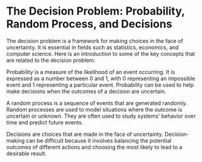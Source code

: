 # The Decision Problem: Probability, Random Process, and Decisions
The decision problem is a framework for making choices in the face of uncertainty. It is essential in fields such as statistics, economics, and computer science. Here is an introduction to some of the key concepts that are related to the decision problem:

Probability is a measure of the likelihood of an event occurring. It is expressed as a number between 0 and 1, with 0 representing an impossible event and 1 representing a particular event. Probability can be used to help make decisions when the outcomes of a decision are uncertain.

A random process is a sequence of events that are generated randomly. Random processes are used to model situations where the outcome is uncertain or unknown. They are often used to study systems’ behavior over time and predict future events.

Decisions are choices that are made in the face of uncertainty. Decision-making can be difficult because it involves balancing the potential outcomes of different actions and choosing the most likely to lead to a desirable result.